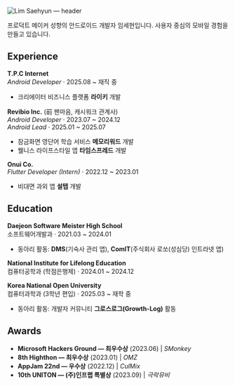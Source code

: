 ![Lim Saehyun — header](https://capsule-render.vercel.app/api?type=waving&color=timeGradient&height=220&section=header&text=Lim%20SaeHyun&fontSize=48&fontAlignY=38&animation=fadeIn)

프로덕트 메이커 성향의 안드로이드 개발자 임세현입니다.  사용자 중심의 모바일 경험을 만들고 있습니다.

## Experience

**T.P.C Internet**  
*Android Developer* · 2025.08 ~ 재직 중
- 크리에이터 비즈니스 플랫폼 **라이키** 개발

**Revibio Inc.** (前 팬마음, 캐시워크 관계사)  
*Android Developer* · 2023.07 ~ 2024.12  
*Android Lead* · 2025.01 ~ 2025.07  
- 잠금화면 영단어 학습 서비스 **메모리워드** 개발
- 웰니스 라이프스타일 앱 **타임스프레드** 개발

**Onui Co.**  
*Flutter Developer (Intern)* · 2022.12 ~ 2023.01  
- 비대면 과외 앱 **설탭** 개발

## Education

**Daejeon Software Meister High School**  
소프트웨어개발과 · 2021.03 ~ 2024.01  
- 동아리 활동: **DMS**(기숙사 관리 앱), **ComIT**(주식회사 로쏘(성심당) 인트라넷 앱)  

**National Institute for Lifelong Education**  
컴퓨터공학과 (학점은행제) · 2024.01 ~ 2024.12  

**Korea National Open University**  
컴퓨터과학과 (3학년 편입) · 2025.03 ~ 재학 중  
- 동아리 활동: 개발자 커뮤니티 **그로스로그(Growth-Log)** 활동  

## Awards

- **Microsoft Hackers Ground — 최우수상** (2023.06) | *SMonkey*  
- **8th Highthon — 최우수상** (2023.01) | *OMZ*  
- **AppJam 22nd — 우수상** (2022.12) | *CulMix*  
- **10th UNITON — (주)인프랩 특별상** (2023.09) | *극락뮤비*  
